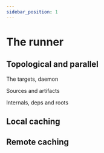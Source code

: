 ```yaml
---
sidebar_position: 1
---
```

# The runner

## Topological and parallel

The targets, daemon

Sources and artifacts

Internals, deps and roots

## Local caching

## Remote caching

